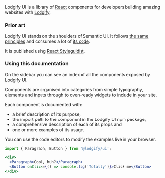 Lodgify UI is a library of [React](https://reactjs.org/) components for developers building amazing websites with [Lodgify](https://www.lodgify.com/).

### Prior art

Lodgify UI stands on the shoulders of Semantic UI. It follows [the same principles](https://semantic-ui.com/usage/theming.html) and consumes a lot of [its code](https://react.semantic-ui.com/introduction).

It is published using [React Styleguidist](https://react-styleguidist.js.org/).

### Using this documentation

On the sidebar you can see an index of all the components exposed by Lodgify UI.

Components are organised into categories from simple typography, elements and inputs through to oven-ready widgets to include in your site.

Each component is documented with:
* a brief description of its purpose,
* the import path to the component in the Lodgify UI npm package,
* a comprehensive description of each of its props and
* one or more examples of its usage.

You can use the code editors to modify the examples live in your browser.

```jsx
import { Paragraph, Button } from '@lodgify/ui';

<div>
  <Paragraph>Cool, huh?</Paragraph>
  <Button onClick={() => console.log('Totally')}>Click me</Button>
</div>
```
